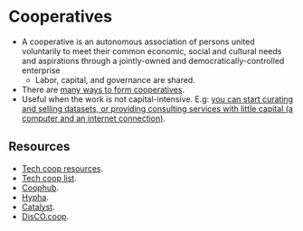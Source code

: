 # Cooperatives

- A cooperative is an autonomous association of persons united voluntarily to meet their common economic, social and cultural needs and aspirations through a jointly-owned and democratically-controlled enterprise
  - Labor, capital, and governance are shared.
- There are [many ways to form cooperatives](https://institute.coop/sites/default/files/resources/356%202009_Johnson%20etal_Tech%20Freelancers%20Guide%20to%20Worker%20Co-ops.pdf).
- Useful when the work is not capital-intensive. E.g: [you can start curating and selling datasets, or providing consulting services with little capital (a computer and an internet connection)](https://www.youtube.com/watch?v=EjsGp5KPxx8).

## Resources

- [Tech coop resources](https://tech-coops.xyz/#resources).
- [Tech coop list](https://tech-coops.xyz/#coops).
- [Coophub](https://coophub.io/).
- [Hypha](https://github.com/hyphacoop).
- [Catalyst](https://github.com/catalyst-cooperative).
- [DisCO.coop](https://linktr.ee/DisCO.coop).
